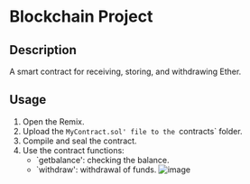 # Blockchain Project

## Description
A smart contract for receiving, storing, and withdrawing Ether.

## Usage
1. Open the Remix.
2. Upload the `MyContract.sol' file to the `contracts` folder.
3. Compile and seal the contract.
4. Use the contract functions:
   - `getbalance': checking the balance.
   - `withdraw': withdrawal of funds.
![image](https://github.com/user-attachments/assets/0231622c-8c65-45ae-9f8d-159f6a132cfc)
